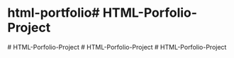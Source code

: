 # html-portfolio#   H T M L - P o r f o l i o - P r o j e c t  
 #   H T M L - P o r f o l i o - P r o j e c t  
 #   H T M L - P o r f o l i o - P r o j e c t  
 #   H T M L - P o r f o l i o - P r o j e c t  
 